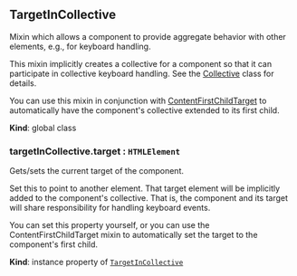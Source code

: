 <a name="TargetInCollective"></a>
## TargetInCollective
Mixin which allows a component to provide aggregate behavior with other
elements, e.g., for keyboard handling.

This mixin implicitly creates a collective for a component so that it can
participate in collective keyboard handling. See the
[Collective](Collective.md) class for details.

You can use this mixin in conjunction with
[ContentFirstChildTarget](ContentFirstChildTarget.md) to automatically have
the component's collective extended to its first child.

**Kind**: global class  
<a name="TargetInCollective+target"></a>
### targetInCollective.target : <code>HTMLElement</code>
Gets/sets the current target of the component.

Set this to point to another element. That target element will be
implicitly added to the component's collective. That is, the component
and its target will share responsibility for handling keyboard events.

You can set this property yourself, or you can use the
ContentFirstChildTarget mixin to automatically set the target to the
component's first child.

**Kind**: instance property of <code>[TargetInCollective](#TargetInCollective)</code>  
